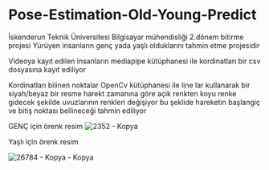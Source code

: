 # Pose-Estimation-Old-Young-Predict
İskenderun Teknik Üniversitesi Bilgisayar mühendisliği 2.dönem bitirme projesi
Yürüyen insanların genç yada yaşlı olduklarını tahmin etme projesidir

Videoya kayıt edilen insanların mediapipe kütüphanesi ile kordinatları bir csv dosyasına kayıt ediliyor

Kordinatları bilinen noktalar OpenCv kütüphanesi ile line lar kullanarak bir siyah/beyaz bir resme harekt zamanına göre açık renkten koyu renke gidecek şekilde uvuzlarının renkleri değişiyor bu şeklide hareketin başlangiç ve bitiş noktası bellineceği tahmin ediliyor


GENÇ için örenk resim
![2352 - Kopya](https://user-images.githubusercontent.com/44902732/170056392-a62f4048-abd9-4443-abdb-e41ca3f4b494.jpg)


Yaşlı için örenk resim

![26784 - Kopya - Kopya](https://user-images.githubusercontent.com/44902732/170056628-9c71ed00-a840-4f73-88de-12750e2a37ab.jpg)
